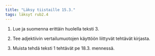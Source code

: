 ```yaml
---
title: "Läksy tiistaille 15.3."
tags: läksyt rub2.4
---
```


1. Lue ja suomenna erittäin huolella teksti 3.

2. Tee adjektiivin vertailumuotojen käyttöön liittyvät tehtävät kirjasta. 

3. Muista tehdä teksti 1 tehtävät pe 18.3. mennessä.
